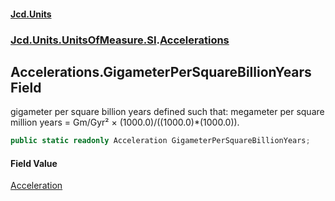 #### [Jcd.Units](index.md 'index')

### [Jcd.Units.UnitsOfMeasure.SI](Jcd.Units.UnitsOfMeasure.SI.md 'Jcd.Units.UnitsOfMeasure.SI').[Accelerations](Accelerations.md 'Jcd.Units.UnitsOfMeasure.SI.Accelerations')

## Accelerations.GigameterPerSquareBillionYears Field

gigameter per square billion years defined such that: megameter per square million years = Gm/Gyr² ×
(1000.0)/((1000.0)*(1000.0)).

```csharp
public static readonly Acceleration GigameterPerSquareBillionYears;
```

#### Field Value

[Acceleration](Acceleration.md 'Jcd.Units.UnitTypes.Acceleration')